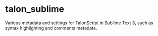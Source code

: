 # talon_sublime
Various metadata and settings for TalonScript in Sublime Text 3, such as syntax highlighting and comments metadata.
